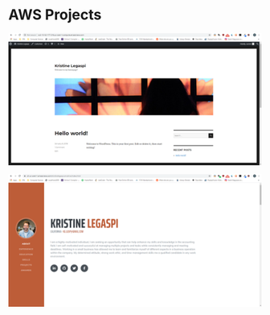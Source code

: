 # AWS Projects

![EC2](https://github.com/krissylegaspi/AWS/blob/main/EC2.png?raw=true)

![S3](https://github.com/krissylegaspi/AWS/blob/main/S3.png?raw=true)